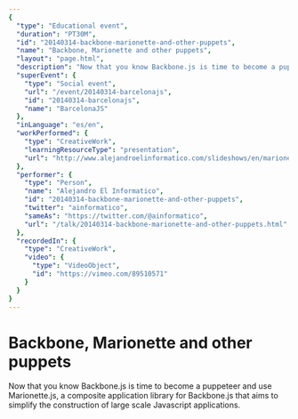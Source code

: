 ```yaml
---
{
  "type": "Educational event",
  "duration": "PT30M",
  "id": "20140314-backbone-marionette-and-other-puppets",
  "name": "Backbone, Marionette and other puppets",
  "layout": "page.html",
  "description": "Now that you know Backbone.js is time to become a puppeteer and use Marionette.js, a composite application library for Backbone.js that aims to simplify the construction of large scale Javascript applications.",
  "superEvent": {
    "type": "Social event",
    "url": "/event/20140314-barcelonajs",
    "id": "20140314-barcelonajs",
    "name": "BarcelonaJS"
  },
  "inLanguage": "es/en",
  "workPerformed": {
    "type": "CreativeWork",
    "learningResourceType": "presentation",
    "url": "http://www.alejandroelinformatico.com/slideshows/en/marionette-js/#/"
  },
  "performer": {
    "type": "Person",
    "name": "Alejandro El Informatico",
    "id": "20140314-backbone-marionette-and-other-puppets",
    "twitter": "ainformatico",
    "sameAs": "https://twitter.com/@ainformatico",
    "url": "/talk/20140314-backbone-marionette-and-other-puppets.html"
  },
  "recordedIn": {
    "type": "CreativeWork",
    "video": {
      "type": "VideoObject",
      "id": "https://vimeo.com/89510571"
    }
  }
}
---
```

# Backbone, Marionette and other puppets

Now that you know Backbone.js is time to become a puppeteer and use Marionette.js, a composite application library for Backbone.js that aims to simplify the construction of large scale Javascript applications.
